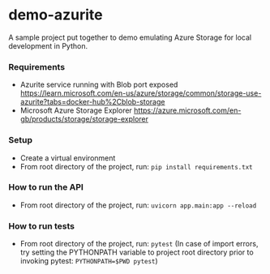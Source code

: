 # demo-azurite
A sample project put together to demo emulating Azure Storage for local development in Python.

### Requirements
- Azurite service running with Blob port exposed https://learn.microsoft.com/en-us/azure/storage/common/storage-use-azurite?tabs=docker-hub%2Cblob-storage
- Microsoft Azure Storage Explorer https://azure.microsoft.com/en-gb/products/storage/storage-explorer

### Setup
- Create a virtual environment
- From root directory of the project, run: `pip install requirements.txt`

### How to run the API
- From root directory of the project, run: `uvicorn app.main:app --reload`

### How to run tests
- From root directory of the project, run: `pytest`
(In case of import errors, try setting the PYTHONPATH variable to project root directory prior to invoking pytest: `PYTHONPATH=$PWD pytest`)